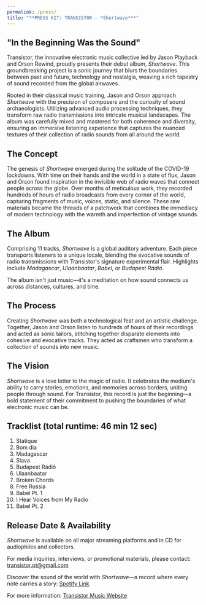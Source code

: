 ```yaml
---
permalink: /press/
title: "**PRESS KIT: TRANSISTOR – *Shortwave***"
---
```


## **"In the Beginning Was the Sound"**

Transistor, the innovative electronic music collective led by Jason Playback and Orson Rewind, proudly presents their debut album, *Shortwave*. This groundbreaking project is a sonic journey that blurs the boundaries between past and future, technology and nostalgia, weaving a rich tapestry of sound recorded from the global airwaves.

Rooted in their classical music training, Jason and Orson approach *Shortwave* with the precision of composers and the curiosity of sound archaeologists. Utilizing advanced audio processing techniques, they transform raw radio transmissions into intricate musical landscapes. The album was carefully mixed and mastered for both coherence and diversity, ensuring an immersive listening experience that captures the nuanced textures of their collection of radio sounds from all around the world.

## The Concept

The genesis of *Shortwave* emerged during the solitude of the COVID-19 lockdowns. With time on their hands and the world in a state of flux, Jason and Orson found inspiration in the invisible web of radio waves that connect people across the globe. Over months of meticulous work, they recorded hundreds of hours of radio broadcasts from every corner of the world, capturing fragments of music, voices, static, and silence. These raw materials became the threads of a patchwork that combines the immediacy of modern technology with the warmth and imperfection of vintage sounds.

## The Album

Comprising 11 tracks, *Shortwave* is a global auditory adventure. Each piece transports listeners to a unique locale, blending the evocative sounds of radio transmissions with Transistor's signature experimental flair. Highlights include *Madagascar*, *Ulaanbaatar*, *Babel*, or *Budapest Rádió*.

The album isn't just music—it's a meditation on how sound connects us across distances, cultures, and time.

## The Process

Creating *Shortwave* was both a technological feat and an artistic challenge. Together, Jason and Orson listen to hundreds of hours of their recordings and acted as sonic tailors, stitching together disparate elements into cohesive and evocative tracks. They acted as craftsmen who transform a collection of sounds into new music. 

## The Vision

*Shortwave* is a love letter to the magic of radio. It celebrates the medium's ability to carry stories, emotions, and memories across borders, uniting people through sound. For Transistor, this record is just the beginning—a bold statement of their commitment to pushing the boundaries of what electronic music can be.

## Tracklist (total runtime: 46 min 12 sec)

1. Statique
2. Bom dia
3. Madagascar
4. Slava
5. Budapest Rádió
6. Ulaanbaatar
7. Broken Chords
8. Free Russia
9. Babel Pt. 1
10. I Hear Voices from My Radio
11. Babel Pt. 2

## Release Date & Availability

*Shortwave* is available on all major streaming platforms and in CD for audiophiles and collectors.

For media inquiries, interviews, or promotional materials, please contact: transistor.pt@gmail.com 

Discover the sound of the world with *Shortwave*—a record where every note carries a story: [Spotify Link](https://open.spotify.com/intl-pt/album/2N0b6nErRkixvIjMW7zeQP?si=fTI2mCtNSZWDNHhgsCqyNw)

For more information: [Transistor Music Website](https://transistormusic.github.io/)